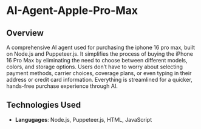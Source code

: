 # AI-Agent-Apple-Pro-Max

## Overview
A comprehensive AI agent used for purchasing the iphone 16 pro max, built on Node.js and Puppeteer.js. It simplifies the process of buying the iPhone 16 Pro Max by eliminating the need to choose between different models, colors, and storage options. Users don’t have to worry about selecting payment methods, carrier choices, coverage plans, or even typing in their address or credit card information. Everything is streamlined for a quicker, hands-free purchase experience through AI.


## Technologies Used
- **Langugages**: Node.js, Puppeteer.js, HTML, JavaScript  
